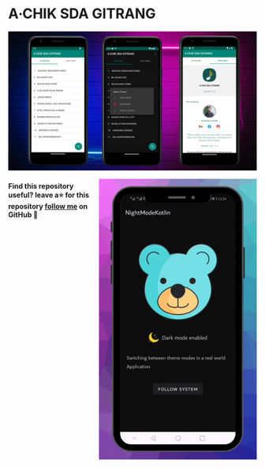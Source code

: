 # A∙CHIK SDA GITRANG


<p align="center">
<img src="/previews/1.png"/>
</p>


<img src="/previews/gif.gif" align="right" width="320"/>





#### Find this repository useful? leave a⭐ for this repository [follow me](https://github.com/ArsrangMarak) on GitHub 🤩


